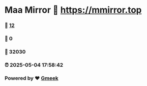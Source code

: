 # Maa Mirror :link: https://mmirror.top 
### :page_facing_up: [12](https://mmirror.top/tag.html) 
### :speech_balloon: 0 
### :hibiscus: 32030 
### :alarm_clock: 2025-05-04 17:58:42 
### Powered by :heart: [Gmeek](https://github.com/Meekdai/Gmeek)
